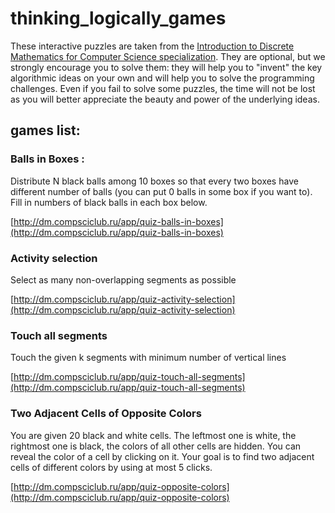 # thinking\_logically\_games

These interactive puzzles are taken from the [Introduction to Discrete Mathematics for Computer Science specialization](https://www.coursera.org/specializations/discrete-mathematics). They are optional, but we strongly encourage you to solve them: they will help you to "invent" the key algorithmic ideas on your own and will help you to solve the programming challenges. Even if you fail to solve some puzzles, the time will not be lost as you will better appreciate the beauty and power of the underlying ideas.

## games list:

### Balls in Boxes :

Distribute N black balls among 10 boxes so that every two boxes have different number of balls \(you can put 0 balls in some box if you want to\). Fill in numbers of black balls in each box below.

[http://dm.compsciclub.ru/app/quiz-balls-in-boxes](http://dm.compsciclub.ru/app/quiz-balls-in-boxes)

### Activity selection

Select as many non-overlapping segments as possible

[http://dm.compsciclub.ru/app/quiz-activity-selection](http://dm.compsciclub.ru/app/quiz-activity-selection)

### Touch all segments

Touch the given k segments with minimum number of vertical lines

[http://dm.compsciclub.ru/app/quiz-touch-all-segments](http://dm.compsciclub.ru/app/quiz-touch-all-segments)

### Two Adjacent Cells of Opposite Colors

You are given 20 black and white cells. The leftmost one is white, the rightmost one is black, the colors of all other cells are hidden. You can reveal the color of a cell by clicking on it. Your goal is to find two adjacent cells of different colors by using at most 5 clicks.

[http://dm.compsciclub.ru/app/quiz-opposite-colors](http://dm.compsciclub.ru/app/quiz-opposite-colors)

